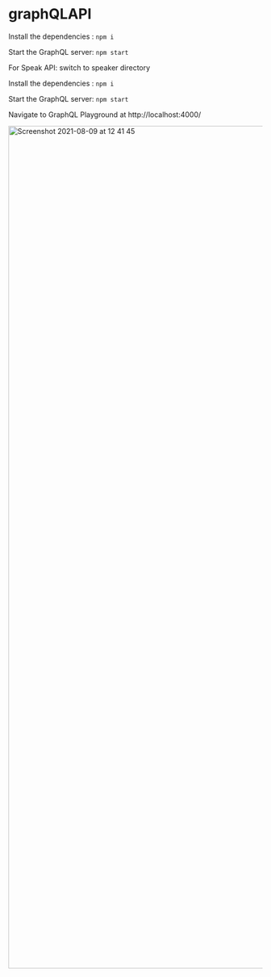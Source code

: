# graphQLAPI

Install the dependencies : `npm i`

Start the GraphQL server: `npm start`

For Speak API: switch to speaker directory

Install the dependencies : `npm i`

Start the GraphQL server: `npm start`

Navigate to GraphQL Playground at http://localhost:4000/

<img width="1671" alt="Screenshot 2021-08-09 at 12 41 45" src="https://user-images.githubusercontent.com/1440221/128701005-e6bb5cc8-00be-47e5-8810-56661bf28c59.png">
